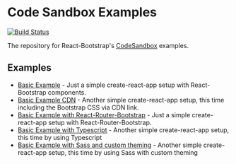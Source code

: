 # Code Sandbox Examples

[![Build Status](https://github.com/react-bootstrap/code-sandbox-examples/workflows/Test%20Examples/badge.svg)](https://github.com/react-bootstrap/code-sandbox-examples/actions)

The repository for React-Bootstrap's [CodeSandbox](https://codesandbox.io/) examples.

## Examples

- [Basic Example](https://codesandbox.io/s/github/react-bootstrap/code-sandbox-examples/tree/master/basic) - Just a simple create-react-app setup with React-Bootstrap components.
- [Basic Example CDN](https://codesandbox.io/s/github/react-bootstrap/code-sandbox-examples/tree/master/basic-cdn) - Another simple create-react-app setup, this time including the Bootstrap CSS via CDN link.
- [Basic Example with React-Router-Bootstrap](https://codesandbox.io/s/github/react-bootstrap/code-sandbox-examples/tree/master/basic) - Just a simple create-react-app setup with React-Router-Bootstrap.
- [Basic Example with Typescript](https://codesandbox.io/s/github/react-bootstrap/code-sandbox-examples/tree/master/basic-ts) - Another simple create-react-app setup, this time by using Typescript
- [Basic Example with Sass and custom theming](https://codesandbox.io/s/github/react-bootstrap/code-sandbox-examples/tree/master/basic-sass-custom-theming) - Another simple create-react-app setup, this time by using Sass with custom theming
